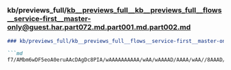 ### kb/previews_full/kb__previews_full__kb__previews_full__flows__service-first__master-only@guest.har.part072.md.part001.md.part002.md

```md
### kb/previews_full/kb__previews_full__flows__service-first__master-only@guest.har.part072.md.part001.md (part 002)

```md
f7/AMbm6wDF5eoA0eruAAcDAgDc8PIA/wAAAAAAAAAA/wAA/wAAAAD/AAAA/wAA//8AAAD/AAAAAAAA/wAAAAD/AQD//wA
```

```

```
